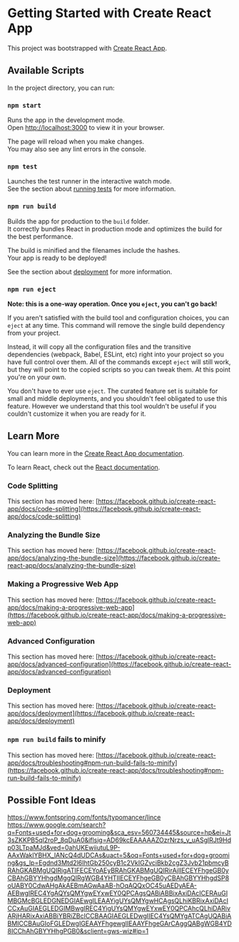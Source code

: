 # Getting Started with Create React App

This project was bootstrapped with [Create React App](https://github.com/facebook/create-react-app).

## Available Scripts

In the project directory, you can run:

### `npm start`

Runs the app in the development mode.\
Open [http://localhost:3000](http://localhost:3000) to view it in your browser.

The page will reload when you make changes.\
You may also see any lint errors in the console.

### `npm test`

Launches the test runner in the interactive watch mode.\
See the section about [running tests](https://facebook.github.io/create-react-app/docs/running-tests) for more information.

### `npm run build`

Builds the app for production to the `build` folder.\
It correctly bundles React in production mode and optimizes the build for the best performance.

The build is minified and the filenames include the hashes.\
Your app is ready to be deployed!

See the section about [deployment](https://facebook.github.io/create-react-app/docs/deployment) for more information.

### `npm run eject`

**Note: this is a one-way operation. Once you `eject`, you can't go back!**

If you aren't satisfied with the build tool and configuration choices, you can `eject` at any time. This command will remove the single build dependency from your project.

Instead, it will copy all the configuration files and the transitive dependencies (webpack, Babel, ESLint, etc) right into your project so you have full control over them. All of the commands except `eject` will still work, but they will point to the copied scripts so you can tweak them. At this point you're on your own.

You don't have to ever use `eject`. The curated feature set is suitable for small and middle deployments, and you shouldn't feel obligated to use this feature. However we understand that this tool wouldn't be useful if you couldn't customize it when you are ready for it.

## Learn More

You can learn more in the [Create React App documentation](https://facebook.github.io/create-react-app/docs/getting-started).

To learn React, check out the [React documentation](https://reactjs.org/).

### Code Splitting

This section has moved here: [https://facebook.github.io/create-react-app/docs/code-splitting](https://facebook.github.io/create-react-app/docs/code-splitting)

### Analyzing the Bundle Size

This section has moved here: [https://facebook.github.io/create-react-app/docs/analyzing-the-bundle-size](https://facebook.github.io/create-react-app/docs/analyzing-the-bundle-size)

### Making a Progressive Web App

This section has moved here: [https://facebook.github.io/create-react-app/docs/making-a-progressive-web-app](https://facebook.github.io/create-react-app/docs/making-a-progressive-web-app)

### Advanced Configuration

This section has moved here: [https://facebook.github.io/create-react-app/docs/advanced-configuration](https://facebook.github.io/create-react-app/docs/advanced-configuration)

### Deployment

This section has moved here: [https://facebook.github.io/create-react-app/docs/deployment](https://facebook.github.io/create-react-app/docs/deployment)

### `npm run build` fails to minify

This section has moved here: [https://facebook.github.io/create-react-app/docs/troubleshooting#npm-run-build-fails-to-minify](https://facebook.github.io/create-react-app/docs/troubleshooting#npm-run-build-fails-to-minify)


## Possible Font Ideas
https://www.fontspring.com/fonts/typomancer/lince
https://www.google.com/search?q=Fonts+used+for+dog+grooming&sca_esv=560734445&source=hp&ei=Jt3sZKKPB5ql2roP_8qDuA0&iflsig=AD69kcEAAAAAZOzrNrzs_y_uASglRJt9Hdp03LTpaMJd&ved=0ahUKEwiiutuL9P-AAxWaklYBHX_lANcQ4dUDCAs&uact=5&oq=Fonts+used+for+dog+grooming&gs_lp=Egdnd3Mtd2l6IhtGb250cyB1c2VkIGZvciBkb2cgZ3Jvb21pbmcyBRAhGKABMgUQIRigATIFECEYoAEyBRAhGKABMgUQIRirAjIIECEYFhgeGB0yCBAhGBYYHhgdMggQIRgWGB4YHTIIECEYFhgeGB0yCBAhGBYYHhgdSP8oUABY0CdwAHgAkAEBmAGwAaAB-hOqAQQxOC45uAEDyAEA-AEBwgIREC4YgAQYsQMYgwEYxwEY0QPCAgsQABiABBixAxiDAcICERAuGIMBGMcBGLEDGNEDGIAEwgILEAAYigUYsQMYgwHCAgsQLhiKBRixAxiDAcICCxAuGIAEGLEDGIMBwgIREC4YigUYsQMYgwEYxwEY0QPCAhcQLhiDARivARjHARixAxiABBiYBRiZBcICCBAAGIAEGLEDwgIIEC4YsQMYgATCAgUQABiABMICCBAuGIoFGLEDwgIGEAAYFhgewgIIEAAYFhgeGArCAggQABgWGB4YD8ICChAhGBYYHhgPGB0&sclient=gws-wiz#ip=1

